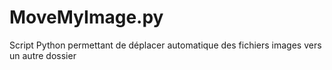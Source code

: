 # MoveMyImage.py
Script Python permettant de déplacer automatique des fichiers images vers un autre dossier

